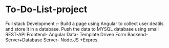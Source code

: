 # To-Do-List-project
Full stack Development  :-  Build a page using Angular to collect user deatils and store it in a database. Push the data to MYSQL database using small REST-API Frontend- Angular Data- Template Driven Form  Backend- Server+Database Server- Node.JS +Expres.
